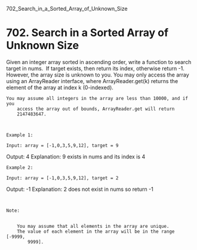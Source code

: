 702_Search_in_a_Sorted_Array_of_Unknown_Size
# 702. Search in a Sorted Array of Unknown Size

Given an integer array sorted in ascending order, write a function to search target
        in nums.  If target exists, then return its index, otherwise
        return -1. However, the array size is unknown to you. You may
        only access the array using an ArrayReader interface, where ArrayReader.get(k)
        returns the element of the array at index k (0-indexed).

    You may assume all integers in the array are less than 10000, and if you
        access the array out of bounds, ArrayReader.get will return
        2147483647.

     

    Example 1:

    Input: array = [-1,0,3,5,9,12], target = 9
Output: 4
Explanation: 9 exists in nums and its index is 4

    Example 2:

    Input: array = [-1,0,3,5,9,12], target = 2
Output: -1
Explanation: 2 does not exist in nums so return -1

     

    Note:

    
        You may assume that all elements in the array are unique.
        The value of each element in the array will be in the range [-9999,
            9999].